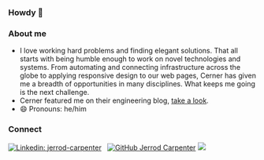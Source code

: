 ### Howdy 👋

### About me
- I love working hard problems and finding elegant solutions. That all starts with being humble enough to work on novel technologies and systems. From automating and connecting infrastructure across the globe to applying responsive design to our web pages, Cerner has given me a breadth of opportunities in many disciplines. What keeps me going is the next challenge. 
- Cerner featured me on their engineering blog, [take a look](https://engineering.cerner.com/blog/cerner-and-icontrol/).
- 😄 Pronouns: he/him

### Connect
[![Linkedin: jerrod-carpenter](https://img.shields.io/badge/JerrodCarpenter-blue?style=flat-square&logo=Linkedin&logoColor=white&link=https://www.linkedin.com/in/jerrod-carpenter-27317a5b/)](https://www.linkedin.com/in/jerrod-carpenter-27317a5b/) &nbsp;
[![GitHub Jerrod Carpenter](https://img.shields.io/github/followers/JerrodCarpenter?label=follow&style=social)](https://github.com/JerrodCarpenter)
![](https://visitor-badge.glitch.me/badge?page_id=JerrodCarpenter.JerrodCarpenter)
